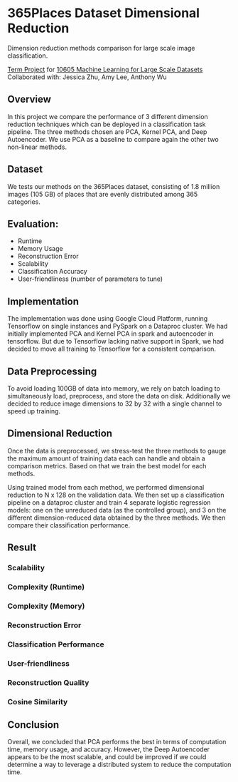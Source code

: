 # 365Places Dataset Dimensional Reduction 
Dimension reduction methods comparison for large scale image classification.


[Term Project](https://10605.github.io/spring2020/#dimension-reduction-methods-for-image-classification) for [10605 Machine Learning for Large Scale Datasets](https://10605.github.io/spring2020/#dimension-reduction-methods-for-image-classification) </br>
Collaborated with: Jessica Zhu, Amy Lee, Anthony Wu

## Overview
In this project we compare the performance of 3 different dimension reduction techniques which can be deployed in a classification task pipeline. The three methods chosen are PCA, Kernel PCA, and Deep Autoencoder. We use PCA as a baseline to compare again the other two non-linear methods.

## Dataset
We tests our methods on the 365Places dataset, consisting of 1.8 million images (105 GB) of places that are evenly distributed among 365 categories.

## Evaluation:
- Runtime
- Memory Usage
- Reconstruction Error
- Scalability
- Classification Accuracy
- User-friendliness (number of parameters to tune)

## Implementation
The implementation was done using Google Cloud Platform, running Tensorflow on single instances and PySpark on a Dataproc cluster. We had initially implemented PCA and Kernel PCA in spark and autoencoder in tensorflow. But due to Tensorflow lacking native support in Spark, we had decided to move all training to Tensorflow for a consistent comparison. 

## Data Preprocessing
To avoid loading 100GB of data into memory, we rely on batch loading to simultaneously load, preprocess, and store the data on disk. Additionally we decided to reduce image dimensions to 32 by 32 with a single channel to speed up training. 

## Dimensional Reduction
Once the data is preprocessed, we stress-test the three methods to gauge the maximum amount of training data each can handle and obtain a comparison metrics. Based on that we train the best model for each methods.

Using trained model from each method, we performed dimensional reduction to N x 128 on the validation data. We then set up a classification pipeline on a dataproc cluster and train 4 separate logistic regression models: one on the unreduced data (as the controlled group), and 3 on the different dimension-reduced data obtained by the three methods. We then compare their classification performance.

## Result
### Scalability

### Complexity (Runtime)

### Complexity (Memory)

### Reconstruction Error

### Classification Performance

### User-friendliness

### Reconstruction Quality

### Cosine Similarity

## Conclusion
Overall, we concluded that PCA performs the best in terms of computation time, memory usage, and accuracy. However, the Deep Autoencoder appears to be the most scalable, and could be improved if we could determine a way to leverage a distributed system to reduce the computation time.
